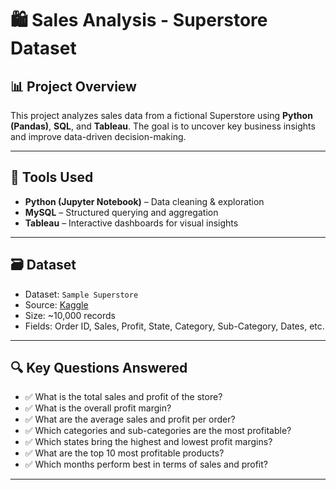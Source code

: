 # 🛍️ Sales Analysis - Superstore Dataset

## 📊 Project Overview

This project analyzes sales data from a fictional Superstore using **Python (Pandas)**, **SQL**, and **Tableau**. The goal is to uncover key business insights and improve data-driven decision-making.

---

## 🧰 Tools Used

- **Python (Jupyter Notebook)** – Data cleaning & exploration
- **MySQL** – Structured querying and aggregation
- **Tableau** – Interactive dashboards for visual insights

---

## 🗃️ Dataset

- Dataset: `Sample Superstore`
- Source: [Kaggle](https://www.kaggle.com/datasets)
- Size: ~10,000 records
- Fields: Order ID, Sales, Profit, State, Category, Sub-Category, Dates, etc.

---

## 🔍 Key Questions Answered

- ✅ What is the total sales and profit of the store?
- ✅ What is the overall profit margin?
- ✅ What are the average sales and profit per order?
- ✅ Which categories and sub-categories are the most profitable?
- ✅ Which states bring the highest and lowest profit margins?
- ✅ What are the top 10 most profitable products?
- ✅ Which months perform best in terms of sales and profit?

---



